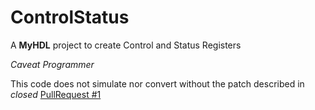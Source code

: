 # ControlStatus

A **MyHDL** project to create Control and Status Registers

_*Caveat Programmer*_

This code does not simulate nor convert without the patch described in _closed_ [PullRequest #1](https://github.com/jandecaluwe/myhdl/pull/1)

